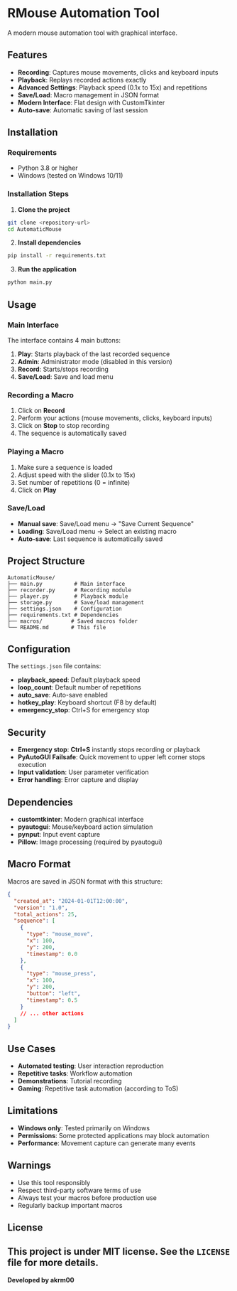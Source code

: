 # RMouse Automation Tool

A modern mouse automation tool with graphical interface.

## Features

- **Recording**: Captures mouse movements, clicks and keyboard inputs
- **Playback**: Replays recorded actions exactly
- **Advanced Settings**: Playback speed (0.1x to 15x) and repetitions
- **Save/Load**: Macro management in JSON format
- **Modern Interface**: Flat design with CustomTkinter
- **Auto-save**: Automatic saving of last session

## Installation

### Requirements
- Python 3.8 or higher
- Windows (tested on Windows 10/11)

### Installation Steps

1. **Clone the project**
```bash
git clone <repository-url>
cd AutomaticMouse
```

2. **Install dependencies**
```bash
pip install -r requirements.txt
```

3. **Run the application**
```bash
python main.py
```

## Usage

### Main Interface

The interface contains 4 main buttons:

1. **Play**: Starts playback of the last recorded sequence
2. **Admin**: Administrator mode (disabled in this version)
3. **Record**: Starts/stops recording
4. **Save/Load**: Save and load menu

### Recording a Macro

1. Click on **Record**
2. Perform your actions (mouse movements, clicks, keyboard inputs)
3. Click on **Stop** to stop recording
4. The sequence is automatically saved

### Playing a Macro

1. Make sure a sequence is loaded
2. Adjust speed with the slider (0.1x to 15x)
3. Set number of repetitions (0 = infinite)
4. Click on **Play**

### Save/Load

- **Manual save**: Save/Load menu → "Save Current Sequence"
- **Loading**: Save/Load menu → Select an existing macro
- **Auto-save**: Last sequence is automatically saved

## Project Structure

```
AutomaticMouse/
├── main.py          # Main interface
├── recorder.py      # Recording module
├── player.py        # Playback module
├── storage.py       # Save/load management
├── settings.json    # Configuration
├── requirements.txt # Dependencies
├── macros/         # Saved macros folder
└── README.md       # This file
```

## Configuration

The `settings.json` file contains:
- **playback_speed**: Default playback speed
- **loop_count**: Default number of repetitions
- **auto_save**: Auto-save enabled
- **hotkey_play**: Keyboard shortcut (F8 by default)
- **emergency_stop**: Ctrl+S for emergency stop

## Security

- **Emergency stop**: **Ctrl+S** instantly stops recording or playback
- **PyAutoGUI Failsafe**: Quick movement to upper left corner stops execution
- **Input validation**: User parameter verification
- **Error handling**: Error capture and display

## Dependencies

- **customtkinter**: Modern graphical interface
- **pyautogui**: Mouse/keyboard action simulation
- **pynput**: Input event capture
- **Pillow**: Image processing (required by pyautogui)

## Macro Format

Macros are saved in JSON format with this structure:

```json
{
  "created_at": "2024-01-01T12:00:00",
  "version": "1.0",
  "total_actions": 25,
  "sequence": [
    {
      "type": "mouse_move",
      "x": 100,
      "y": 200,
      "timestamp": 0.0
    },
    {
      "type": "mouse_press",
      "x": 100,
      "y": 200,
      "button": "left",
      "timestamp": 0.5
    }
    // ... other actions
  ]
}
```

## Use Cases

- **Automated testing**: User interaction reproduction
- **Repetitive tasks**: Workflow automation
- **Demonstrations**: Tutorial recording
- **Gaming**: Repetitive task automation (according to ToS)

## Limitations

- **Windows only**: Tested primarily on Windows
- **Permissions**: Some protected applications may block automation
- **Performance**: Movement capture can generate many events

## Warnings

- Use this tool responsibly
- Respect third-party software terms of use
- Always test your macros before production use
- Regularly backup important macros

## License

This project is under MIT license. See the `LICENSE` file for more details.
---

**Developed by akrm00** 
